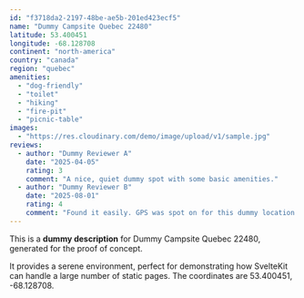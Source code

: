 ```yaml
---
id: "f3718da2-2197-48be-ae5b-201ed423ecf5"
name: "Dummy Campsite Quebec 22480"
latitude: 53.400451
longitude: -68.128708
continent: "north-america"
country: "canada"
region: "quebec"
amenities:
  - "dog-friendly"
  - "toilet"
  - "hiking"
  - "fire-pit"
  - "picnic-table"
images:
  - "https://res.cloudinary.com/demo/image/upload/v1/sample.jpg"
reviews:
  - author: "Dummy Reviewer A"
    date: "2025-04-05"
    rating: 3
    comment: "A nice, quiet dummy spot with some basic amenities."
  - author: "Dummy Reviewer B"
    date: "2025-08-01"
    rating: 4
    comment: "Found it easily. GPS was spot on for this dummy location."
---
```


This is a **dummy description** for Dummy Campsite Quebec 22480, generated for the proof of concept.

It provides a serene environment, perfect for demonstrating how SvelteKit can handle a large number of static pages. The coordinates are 53.400451, -68.128708.
